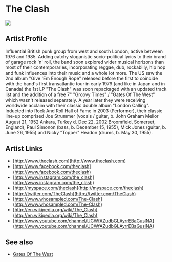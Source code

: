 # The Clash

![](../../asssets/artists/The_Clash.png)

## Artist Profile

Influential British punk group from west and south London, active between 1976 and 1985. Adding catchy sloganistic socio-political lyrics to their brand of garage rock 'n' roll, the band soon explored wider musical horizons than most of their contemporaries, incorporating reggae, dub, rockabilly, hip hop and funk influences into their music and a whole lot more. 
The US saw the 2nd album "Give 'Em Enough Rope" released before the first to coincide with the band's first transatlantic tour in early 1979 (and like in Japan and in Canada) the 1st LP "The Clash" was soon repackaged with an updated track list and the addition of a free 7" "Groovy Times" / "Gates Of The West" which wasn't released separately. A year later they were receiving worldwide acclaim with their classic double album "London Calling".
Inducted into Rock And Roll Hall of Fame in 2003 (Performer), their classic line-up comprised Joe Strummer (vocals / guitar, b. John Graham Mellor August 21, 1952 Ankara, Turkey d. Dec 22, 2002 Broomfield, Somerset, England), Paul Simonon (bass, b. December 15, 1955), Mick Jones (guitar, b. June 26, 1955) and Nicky "Topper" Headon (drums, b. May 30, 1955).

## Artist Links

- [http://www.theclash.com](http://www.theclash.com)
- [http://www.facebook.com/theclash](http://www.facebook.com/theclash)
- [http://www.instagram.com/the_clash](http://www.instagram.com/the_clash)
- [http://myspace.com/theclash](http://myspace.com/theclash)
- [http://twitter.com/TheClash](http://twitter.com/TheClash)
- [http://www.whosampled.com/The-Clash](http://www.whosampled.com/The-Clash)
- [http://en.wikipedia.org/wiki/The_Clash](http://en.wikipedia.org/wiki/The_Clash)
- [http://www.youtube.com/channel/UCWfAZudbGLAyrrEBaGuslNA](http://www.youtube.com/channel/UCWfAZudbGLAyrrEBaGuslNA)


## See also

- [Gates Of The West](The_Clash-Gates_Of_The_West.md)
